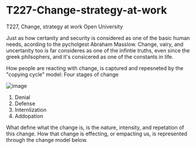 # T227-Change-strategy-at-work
T227, Change, strategy at work Open University

Just as how certanity and security is considered as one of the basic human needs, acording to the pycholgest Abraham Masslow.
Change, vairy, and uncertanity too is far consideres as one of the infintie truths, even since the greek philsophers, and it's
consicered as one of the constants in life.

How people are reacting with change, is captured and repesneted by the "copying cycle" model:
Four stages of change

![image](https://user-images.githubusercontent.com/63984422/134417560-20ddda1c-be3d-40df-8653-912dbcbf6286.png)


1. Denial
2. Defense
3. Internlization
4. Addopation 


What define what the change is, is the nature, intensity, and repetation of this change.
How that change is effecting, or empacting us, is represented through the change model below. 
